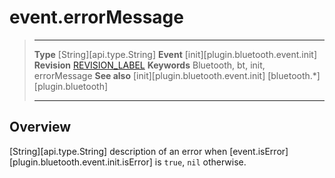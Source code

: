 # event.errorMessage

> --------------------- ------------------------------------------------------------------------------------------
> __Type__              [String][api.type.String]
> __Event__             [init][plugin.bluetooth.event.init]
> __Revision__          [REVISION_LABEL](REVISION_URL)
> __Keywords__          Bluetooth, bt, init, errorMessage
> __See also__          [init][plugin.bluetooth.event.init]
>						[bluetooth.*][plugin.bluetooth]
> --------------------- ------------------------------------------------------------------------------------------

## Overview

[String][api.type.String] description of an error when [event.isError][plugin.bluetooth.event.init.isError] is `true`, `nil` otherwise.
